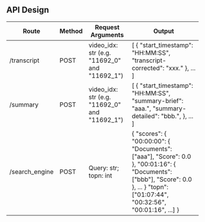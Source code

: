 ## API Design

| Route          | Method | Request Arguments                             | Output                                                                                                                                                                                                                                                                              |
|----------------|--------|-----------------------------------------------|-------------------------------------------------------------------------------------------------------------------------------------------------------------------------------------------------------------------------------------------------------------------------------------|
| /transcript    | POST   | video_idx: str (e.g. "11692_0" and "11692_1") | [     {         "start_timestamp": "HH:MM:SS",         "transcript-corrected": "xxx."     },     ... ]                                                                                                                                                                              |
| /summary       | POST   | video_idx: str (e.g. "11692_0" and "11692_1") | [     {         "start_timestamp": "HH:MM:SS",         "summary-brief": "aaa.",         "summary-detailed": "bbb.",     },     ... ]                                                                                                                                                |
| /search_engine | POST   | Query: str;  topn: int                        | {     "scores": {         "00:00:00": {             "Documents": ["aaa"],             "Score": 0.0         },         "00:01:16": {             "Documents": ["bbb"],             "Score": 0.0         },         ...     }     "topn": ["01:07:44", "00:32:56", "00:01:16", ...] } |